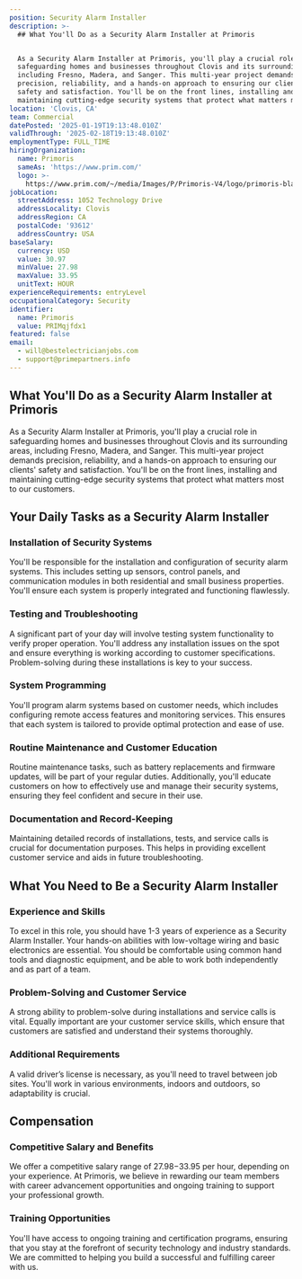 ```yaml
---
position: Security Alarm Installer
description: >-
  ## What You'll Do as a Security Alarm Installer at Primoris


  As a Security Alarm Installer at Primoris, you'll play a crucial role in
  safeguarding homes and businesses throughout Clovis and its surrounding areas,
  including Fresno, Madera, and Sanger. This multi-year project demands
  precision, reliability, and a hands-on approach to ensuring our clients'
  safety and satisfaction. You'll be on the front lines, installing and
  maintaining cutting-edge security systems that protect what matters most t...
location: 'Clovis, CA'
team: Commercial
datePosted: '2025-01-19T19:13:48.010Z'
validThrough: '2025-02-18T19:13:48.010Z'
employmentType: FULL_TIME
hiringOrganization:
  name: Primoris
  sameAs: 'https://www.prim.com/'
  logo: >-
    https://www.prim.com/~/media/Images/P/Primoris-V4/logo/primoris-black.png?h=62&iar=0&w=138
jobLocation:
  streetAddress: 1052 Technology Drive
  addressLocality: Clovis
  addressRegion: CA
  postalCode: '93612'
  addressCountry: USA
baseSalary:
  currency: USD
  value: 30.97
  minValue: 27.98
  maxValue: 33.95
  unitText: HOUR
experienceRequirements: entryLevel
occupationalCategory: Security
identifier:
  name: Primoris
  value: PRIMqjfdx1
featured: false
email:
  - will@bestelectricianjobs.com
  - support@primepartners.info
---
```




## What You'll Do as a Security Alarm Installer at Primoris

As a Security Alarm Installer at Primoris, you'll play a crucial role in safeguarding homes and businesses throughout Clovis and its surrounding areas, including Fresno, Madera, and Sanger. This multi-year project demands precision, reliability, and a hands-on approach to ensuring our clients' safety and satisfaction. You'll be on the front lines, installing and maintaining cutting-edge security systems that protect what matters most to our customers.

## Your Daily Tasks as a Security Alarm Installer

### Installation of Security Systems

You'll be responsible for the installation and configuration of security alarm systems. This includes setting up sensors, control panels, and communication modules in both residential and small business properties. You'll ensure each system is properly integrated and functioning flawlessly.

### Testing and Troubleshooting

A significant part of your day will involve testing system functionality to verify proper operation. You'll address any installation issues on the spot and ensure everything is working according to customer specifications. Problem-solving during these installations is key to your success.

### System Programming

You'll program alarm systems based on customer needs, which includes configuring remote access features and monitoring services. This ensures that each system is tailored to provide optimal protection and ease of use.

### Routine Maintenance and Customer Education

Routine maintenance tasks, such as battery replacements and firmware updates, will be part of your regular duties. Additionally, you'll educate customers on how to effectively use and manage their security systems, ensuring they feel confident and secure in their use.

### Documentation and Record-Keeping

Maintaining detailed records of installations, tests, and service calls is crucial for documentation purposes. This helps in providing excellent customer service and aids in future troubleshooting.

## What You Need to Be a Security Alarm Installer

### Experience and Skills

To excel in this role, you should have 1-3 years of experience as a Security Alarm Installer. Your hands-on abilities with low-voltage wiring and basic electronics are essential. You should be comfortable using common hand tools and diagnostic equipment, and be able to work both independently and as part of a team.

### Problem-Solving and Customer Service

A strong ability to problem-solve during installations and service calls is vital. Equally important are your customer service skills, which ensure that customers are satisfied and understand their systems thoroughly.

### Additional Requirements

A valid driver’s license is necessary, as you'll need to travel between job sites. You'll work in various environments, indoors and outdoors, so adaptability is crucial.

## Compensation

### Competitive Salary and Benefits

We offer a competitive salary range of $27.98-$33.95 per hour, depending on your experience. At Primoris, we believe in rewarding our team members with career advancement opportunities and ongoing training to support your professional growth.

### Training Opportunities

You'll have access to ongoing training and certification programs, ensuring that you stay at the forefront of security technology and industry standards. We are committed to helping you build a successful and fulfilling career with us.
